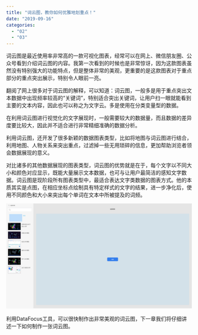 ```yaml
---
title: "词云图，教你如何优雅地划重点！"
date: "2019-09-16"
categories: 
  - "02"
  - "03"
---
```


词云图是最近使用率非常高的一款可视化图表，经常可以在网上、微信朋友圈、公众号看到介绍词云图的内容。我第一次看到的时候也是非常惊讶，因为这款图表虽然没有特别强大的功能特点，但是整体非常的美观，更重要的是这款图表对于重点部分的重点突出展示，特别令人眼前一亮。

翻阅了网上很多对于词云图的解释，可以知道：词云图，一般多是用于重点突出文本数据中出现频率较高的“关键词”，特别适合突出关键词，让用户扫一眼就能看到主要的文本内容，因此也可以称之为文字云。多是使用在分类变量型的数据。

在利用词云图进行视觉化的文字展现时，一般需要较大的数据量，而且数据的差异度要比较大，因此并不适合进行非常精细准确的数据分析。

利用词云图，还开发了很多新颖的数据图表类型，比如将地图与词云图进行结合，利用地图、人物关系来突出重点，过滤掉一些无用琐碎的信息，更加帮助浏览者领会数据展现的意义。

对比诸多的其他数据展现的图表类型，词云图的优势就是在于，每个文字以不同大小和颜色对应显示，既能大量展示文本数据，也可与让用户最简洁的感知文字数据。词云图是现阶段所有图表类型中，最适合表达文字类数据的图表方式。他的本质其实是点图，在相应坐标点绘制具有特定样式的文字的结果，进一步净化后，使用不同颜色和大小来突出每个单词在文本中所被提及的词频。

![](images/word-image-37.png)

利用DataFocus工具，可以很快制作出非常美观的词云图，下一章我们将仔细讲述一下如何制作一张词云图。
